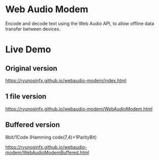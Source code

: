 # Web Audio Modem

Encode and decode text using the Web Audio API, to allow offline data transfer between devices.

# Live Demo

## Original version
https://ryunosinfx.github.io/webaudio-modem/index.html

## 1 file version
https://ryunosinfx.github.io/webaudio-modem/WebAudioModem.html

## Buffered version 
8bit/1Code (Hamming code(7,4)+1ParityBit)

https://ryunosinfx.github.io/webaudio-modem/WebAudioModemBuffered.html
